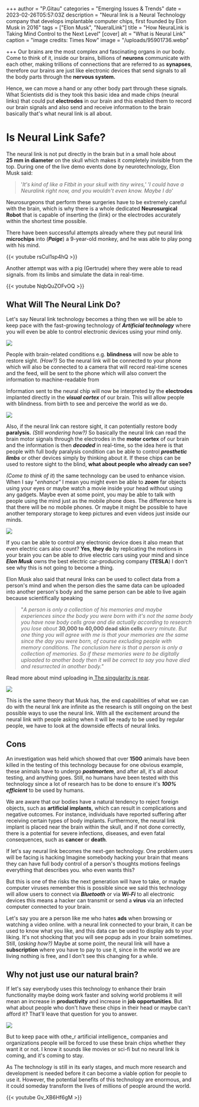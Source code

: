 +++
author = "P.Gitau"
categories = "Emerging Issues & Trends"
date = 2023-02-26T05:57:03Z
description = "Neural link is a Neural Technology company that develops implantable computer chips, first founded by Elon Musk in 2016"
tags = ["Elon Musk", "NueralLink"]
title = "How NeuraLink is Taking Mind Control to the Next Level"
[cover]
alt = "What is Neural Link"
caption = "image credits: Times Now"
image = "/uploads/95901736.webp"

+++
Our brains are the most complex and fascinating organs in our body. Come to think of it, inside our brains, billions of **neurons** communicate with each other, making trillions of connections that are referred to as **synapses**, therefore our brains are just like electronic devices that send signals to all the body parts through the **nervous system.**

Hence, we can move a hand or any other body part through these signals. What Scientists did is they took this basic idea and made chips (neural links) that could put **electrodes** in our brain and this enabled them to record our brain signals and also send and receive information to the brain basically that's what neural link is all about.

# Is Neural Link Safe?

The neural link is not put directly in the brain but in a small hole about **25 mm** **in diameter** on the skull which makes it completely invisible from the top. During one of the live demo events done by neurotechnology, Elon Musk said:

> '_It's kind of like a Fitbit in your skull with tiny wires,' 'I could have a Neuralink right now, and you wouldn't even know. Maybe I do_'

Neurosurgeons that perform these surgeries have to be extremely careful with the brain, which is why there is a whole dedicated **Neurosurgical Robot** that is capable of inserting the (link) or the electrodes accurately within the shortest time possible.

There have been successful attempts already where they put neural link **microchips** into (**_Paige_**) a 9-year-old monkey, and he was able to play pong with his mind.

{{< youtube rsCul1sp4hQ >}}

Another attempt was with a pig (Gertrude) where they were able to read signals. from its limbs and simulate the data in real-time.

{{< youtube NqbQuZOFvOQ >}}

## What Will The Neural Link Do?

Let's say Neural link technology becomes a thing then we will be able to keep pace with the fast-growing technology of **_Artificial technology_** where you will even be able to control electronic devices using your mind only.

![](/uploads/computer-brain-141561115.webp)

People with brain-related conditions e.g. **blindness** will now be able to restore sight. _(How?)_ So the neural link will be connected to your phone which will also be connected to a camera that will record real-time scenes and the feed, will be sent to the phone which will also convert the information to machine-readable from

Information sent to the neural chip will now be interpreted by the **electrodes** implanted directly in the **_visual cortex_** of our brain. This will allow people with blindness. from birth to see and perceive the world as we do.

![](/uploads/960x0.jpg)

Also, if the neural link can restore sight, it can potentially restore body **paralysis.** _(Still wondering how?)_ So basically the neural link can read the brain motor signals through the electrodes in the **motor cortex** of our brain and the information is then **_decoded_** in real-time, so the idea here is that people with full body paralysis condition can be able to control **_prosthetic limbs_** or other devices simply by thinking about it. If these chips can be used to restore sight to the blind, **what about people who already can see?**

_(Come to think of it_) the same technology can be used to enhance vision. When I say "_enhance"_ I mean you might even be able to **_zoom_** far objects using your eyes or maybe watch a movie inside your head without using any gadgets. Maybe even at some point, you may be able to talk with people using the mind just as the mobile phone does. The difference here is that there will be no mobile phones. Or maybe it might be possible to have another temporary storage to keep pictures and even videos just inside our minds.

![](/uploads/ft_22-05-04_humanenhancement_featured.webp)

If you can be able to control any electronic device does it also mean that even electric cars also count? **Yes**, **they do** by replicating the motions in your brain you can be able to drive electric cars using your mind and since **_Elon Musk_** owns the best electric car-producing company **(TESLA**) I don't see why this is not going to become a thing.

Elon Musk also said that neural links can be used to collect data from a person's mind and when the person dies the same data can be uploaded into another person's body and the same person can be able to live again because scientifically speaking

> "_A person is only a collection of his memories and maybe experiences since the body you were born with it's not the same body you have now body cells grow and die actually according to research you lose about_ **30,000 to 40,000 dead skin cells** _every minute. But one thing you will agree with me is that your memories are the same since the day you were born, of course excluding people with memory conditions. The conclusion here is that a person is only a collection of memories. So if these memories were to be digitally uploaded to another body then it will be correct to say you have died and resurrected in another body."_

Read more about mind uploading in[ The singularity is near]().

![](/uploads/the-future-of-brain-augmentation-and-uploaded-consciousness.webp)

This is the same theory that Musk has, the end capabilities of what we can do with the neural link are infinite as the research is still ongoing on the best possible ways to use the neural link. With all the excitement around the neural link with people asking when it will be ready to be used by regular people, we have to look at the downside effects of neural links.

## Cons

An investigation was held which showed that over **1500** animals have been killed in the testing of this technology because for one obvious example, these animals have to undergo **_postmortem_**, and after all, it's all about testing, and anything goes. Still, no humans have been tested with this technology since a lot of research has to be done to ensure it's **_100% efficient_** to be used by humans.

We are aware that our bodies have a natural tendency to reject foreign objects, such as **artificial implants,** which can result in complications and negative outcomes. For instance, individuals have reported suffering after receiving certain types of body implants. Furthermore, the neural link implant is placed near the brain within the skull, and if not done correctly, there is a potential for severe infections, diseases, and even fatal consequences, such as **cancer** or **death**.

If let's say neural link becomes the next-gen technology. One problem users will be facing is hacking Imagine somebody hacking your brain that means they can have full body control of a person's thoughts motions feelings everything that describes you. who even wants this?

But this is one of the risks the next generation will have to take, or maybe computer viruses remember this is possible since we said this technology will allow users to connect via **_Bluetooth_** or via **_Wi-Fi_** to all electronic devices this means a hacker can transmit or send a **virus** via an infected computer connected to your brain.

Let's say you are a person like me who hates **ads** when browsing or watching a video online. with a neural link connected to your brain, it can be used to know what you like, and this data can be used to display ads to your liking.  It's not shocking that you will see popup ads in your brain sometimes. Still, (_asking how?)_ Maybe at some point, the neural link will have a **subscription** where you have to pay to use it, since in the world we are living nothing is free, and I don't see this changing for a while.

## Why not just use our natural brain?

If let's say everybody uses this technology to enhance their brain functionality maybe doing work faster and solving world problems it will mean an increase in **productivity** and increase in **job opportunities**. But what about people who don't have these chips in their head or maybe can't afford it? That'll leave that question for you to answer.

![](/uploads/istock-1146417905.jpg)

But to keep pace with othe_r artificial intelligence_ companies and organizations people will be forced to use these brain chips whether they want it or not. I know it sounds like movies or sci-fi but no neural link is coming, and it's coming to stay.

As The technology is still in its early stages, and much more research and development is needed before it can become a viable option for people to use it. However, the potential benefits of this technology are enormous, and it could someday transform the lives of millions of people around the world.

{{< youtube Gv_XB6Hf6gM >}}